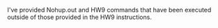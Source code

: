 I've provided Nohup.out and HW9 commands that have been executed outside of those provided in the HW9 instructions.
